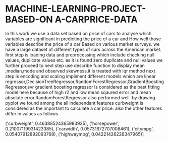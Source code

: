 # MACHINE-LEARNING-PROJECT-BASED-ON A-CARPRICE-DATA
In this work we use a data set based on price of cars to analyse  which variables are significant in predicting the price of a car and How well those variables describe the price of a car Based on various market surveys. we have a large dataset of different types of cars across the American market.
first step is loading data and preprocessing which include checking null values, duplicate values etc. as it is found zero duplicate and null values we further proceed to next step
use describe function to display mean ,median,mode and observed skewness.it is treated with iqr method
next step is encoding and scaling 
impliment different models which are linear regressor,DecisionTreeRegressor,RandomForestRegressor,GradientBoostingRegressor,svr
gradient boosting regressor is considered as the best fitting model here because of high r2 and low mean sqaured error and mean absolute error.RandomForestRegressor also performed well.
by drawing pyplot we found among the all independant features curbweight is considered as the important to calculate a car price.
also the other features differ in values as follows

('curbweight', 0.46388524365983935),
 ('horsepower', 0.21007119931423385),
 ('carwidth', 0.05731672707008461),
 ('citympg', 0.05407912892093768),
 ('highwaympg', 0.04221426228347965)]
